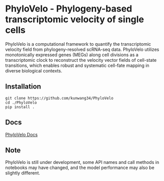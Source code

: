 # PhyloVelo - Phylogeny-based transcriptomic velocity of single cells

PhyloVelo is a computational framework to quantify the transcriptomic velocity field from phylogeny-resolved scRNA-seq data. PhyloVelo utilizes monotonically expressed genes (MEGs) along cell divisions as a transcriptomic clock to reconstruct the velocity vector fields of cell-state transitions, which enables robust and systematic cell-fate mapping in diverse biological contexts.

## Installation
```
git clone https://github.com/kunwang34/PhyloVelo
cd ./PhyloVelo
pip install .
```

## Docs
[PhyloVelo Docs](https://phylovelo.readthedocs.io)

## Note
PhyloVelo is still under development, some API names and call methods in notebooks may have changed, and the model performance may also be slightly different.